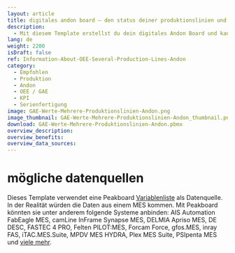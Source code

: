 ```yaml
---
layout: article
title: digitales andon board – den status deiner produktionslinien und aktuelle GAE werte im blick
description: 
  - Mit diesem Template erstellst du dein digitales Andon Board und kannst so ganz einfach wichtige Kennzahlen deiner Produktionslinien in Echtzeit anzeigen lassen. Mitarbeiter in der Produktion sehen dadurch wichtige Informationen wie den aktuellen Auftrag eines Kunden, die Gesamtanlageneffektivität (GAE) und den Produktionsstatus auf einen Blick. Durch die Echtzeitvisualisierung von Störungen in typischen Andon Board Signalfarben hat man Problemmeldungen einer Anlage im Auge und kann so blitzschnell reagieren und den Fehler beheben – das steigert die Produktivität und senkt die Materialverschwendung. Jetzt herunterladen und loslegen!
lang: de
weight: 2200
isDraft: false
ref: Information-About-OEE-Several-Production-Lines-Andon
category:
  - Empfohlen
  - Produktion
  - Andon
  - OEE / GAE
  - KPI
  - Serienfertigung
image: GAE-Werte-Mehrere-Produktionslinien-Andon.png
image_thumbnail: GAE-Werte-Mehrere-Produktionslinien-Andon_thumbnail.png
download: GAE-Werte-Mehrere-Produktionslinien-Andon.pbmx
overview_description:
overview_benefits:
overview_data_sources:
---
```

# mögliche datenquellen
Dieses Template verwendet eine Peakboard [Variablenliste](https://help.peakboard.com/scripting/de-variables.html) als Datenquelle. In der Realität würden die Daten aus einem MES kommen. Mit Peakboard könnten sie unter anderem folgende Systeme anbinden: AIS Automation FabEagle MES, camLine InFrame Synapse MES, DELMIA Apriso MES, DE DESC, FASTEC 4 PRO, Felten PILOT:MES, Forcam Force, gfos.MES, inray FAS, iTAC.MES.Suite, MPDV MES HYDRA, Plex MES Suite, PSIpenta MES und [viele mehr](https://peakboard.com/schnittstellen/).